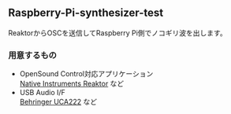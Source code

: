 ## Raspberry-Pi-synthesizer-test

ReaktorからOSCを送信してRaspberry Pi側でノコギリ波を出します。

### 用意するもの

* OpenSound Control対応アプリケーション  
[Native Instruments Reaktor](http://www.native-instruments.com/jp/products/komplete/synths/reaktor-5/) など
* USB Audio I/F  
[Behringer UCA222](http://www.behringer.com/EN/Products/UCA222.aspx) など

